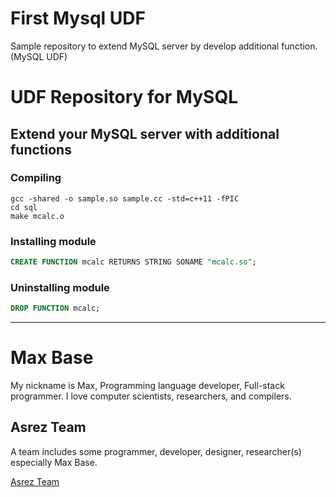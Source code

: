 # First Mysql UDF

Sample repository to extend MySQL server by develop additional function. (MySQL UDF)

# UDF Repository for MySQL

## Extend your MySQL server with additional functions

### Compiling

```
gcc -shared -o sample.so sample.cc -std=c++11 -fPIC
cd sql
make mcalc.o
```

### Installing module

```sql
CREATE FUNCTION mcalc RETURNS STRING SONAME "mcalc.so";
```

### Uninstalling module

```sql
DROP FUNCTION mcalc;
```

---------

# Max Base

My nickname is Max, Programming language developer, Full-stack programmer. I love computer scientists, researchers, and compilers.

## Asrez Team

A team includes some programmer, developer, designer, researcher(s) especially Max Base.

[Asrez Team](https://www.asrez.com/)
